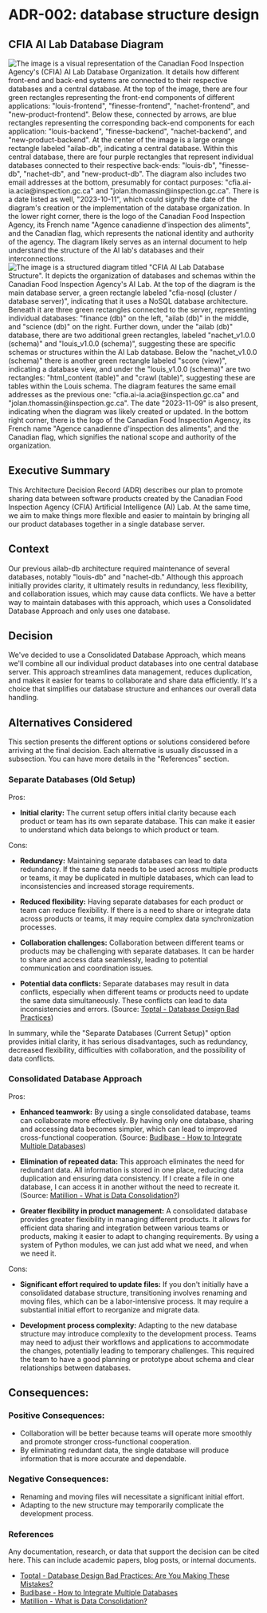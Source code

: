 # ADR-002: database structure design

## CFIA AI Lab Database Diagram
![The image is a visual representation of the Canadian Food Inspection Agency's (CFIA) AI Lab Database Organization. It details how different front-end and back-end systems are connected to their respective databases and a central database. At the top of the image, there are four green rectangles representing the front-end components of different applications: "louis-frontend", "finesse-frontend", "nachet-frontend", and "new-product-frontend". Below these, connected by arrows, are blue rectangles representing the corresponding back-end components for each application: "louis-backend", "finesse-backend", "nachet-backend", and "new-product-backend". At the center of the image is a large orange rectangle labeled "ailab-db", indicating a central database. Within this central database, there are four purple rectangles that represent individual databases connected to their respective back-ends: "louis-db", "finesse-db", "nachet-db", and "new-product-db". The diagram also includes two email addresses at the bottom, presumably for contact purposes: "cfia.ai-ia.acia@inspection.gc.ca" and "jolan.thomassin@inspection.gc.ca". There is a date listed as well, "2023-10-11", which could signify the date of the diagram's creation or the implementation of the database organization. In the lower right corner, there is the logo of the Canadian Food Inspection Agency, its French name "Agence canadienne d'inspection des aliments", and the Canadian flag, which represents the national identity and authority of the agency. The diagram likely serves as an internal document to help understand the structure of the AI lab's databases and their interconnections.](./002-database-structure-diagram-organization.png)
![The image is a structured diagram titled "CFIA AI Lab Database Structure". It depicts the organization of databases and schemas within the Canadian Food Inspection Agency's AI Lab. At the top of the diagram is the main database server, a green rectangle labeled "cfia-nosql (cluster / database server)", indicating that it uses a NoSQL database architecture. Beneath it are three green rectangles connected to the server, representing individual databases: "finance (db)" on the left, "ailab (db)" in the middle, and "science (db)" on the right. Further down, under the "ailab (db)" database, there are two additional green rectangles, labeled "nachet_v1.0.0 (schema)" and "louis_v1.0.0 (schema)", suggesting these are specific schemas or structures within the AI Lab database. Below the "nachet_v1.0.0 (schema)" there is another green rectangle labeled "score (view)", indicating a database view, and under the "louis_v1.0.0 (schema)" are two rectangles: "html_content (table)" and "crawl (table)", suggesting these are tables within the Louis schema. The diagram features the same email addresses as the previous one: "cfia.ai-ia.acia@inspection.gc.ca" and "jolan.thomassin@inspection.gc.ca". The date "2023-11-09" is also present, indicating when the diagram was likely created or updated. In the bottom right corner, there is the logo of the Canadian Food Inspection Agency, its French name "Agence canadienne d'inspection des aliments", and the Canadian flag, which signifies the national scope and authority of the organization.](./002-database-structure-diagram.png)


## Executive Summary
This Architecture Decision Record (ADR) describes our plan to promote sharing
data between software products created by the Canadian Food Inspection Agency
(CFIA) Artificial Intelligence (AI) Lab. At the same time, we aim to make things
more flexible and easier to maintain by bringing all our product databases
together in a single database server.

## Context
Our previous ailab-db architecture required maintenance of several databases, notably "louis-db" and "nachet-db." Although this approach initially provides clarity, it ultimately results in redundancy, less flexibility, and collaboration issues, which may cause data conflicts. We have a better way to maintain databases with this approach, which uses a Consolidated Database Approach and only uses one database.

## Decision
We've decided to use a Consolidated Database Approach, which means we'll combine all our individual product databases into one central database server. This approach streamlines data management, reduces duplication, and makes it easier for teams to collaborate and share data efficiently. It's a choice that simplifies our database structure and enhances our overall data handling.

## Alternatives Considered

This section presents the different options or solutions considered before
arriving at the final decision. Each alternative is usually discussed in a
subsection. You can have more details in the "References" section.

### Separate Databases (Old Setup)

Pros:

- **Initial clarity:** The current setup offers initial clarity because each product or team has its own separate database. This can make it easier to understand which data belongs to which product or team.

Cons:

- **Redundancy:** Maintaining separate databases can lead to data redundancy. If the same data needs to be used across multiple products or teams, it may be duplicated in multiple databases, which can lead to inconsistencies and increased storage requirements.

- **Reduced flexibility:** Having separate databases for each product or team can reduce flexibility. If there is a need to share or integrate data across products or teams, it may require complex data synchronization processes.

- **Collaboration challenges:** Collaboration between different teams or products may be challenging with separate databases. It can be harder to share and access data seamlessly, leading to potential communication and coordination issues.

- **Potential data conflicts:** Separate databases may result in data conflicts, especially when different teams or products need to update the same data simultaneously. These conflicts can lead to data inconsistencies and errors. (Source: [Toptal - Database Design Bad Practices](https://www.toptal.com/database/database-design-bad-practices))

In summary, while the "Separate Databases (Current Setup)" option provides initial clarity, it has serious disadvantages, such as redundancy, decreased flexibility, difficulties with collaboration, and the possibility of data conflicts. 

### Consolidated Database Approach

Pros:

- **Enhanced teamwork:** By using a single consolidated database, teams can collaborate more effectively. By having only one database, sharing and accessing data becomes simpler, which can lead to improved cross-functional cooperation. (Source: [Budibase - How to Integrate Multiple Databases](https://budibase.com/blog/data/how-to-integrate-multiple-databases))

- **Elimination of repeated data:** This approach eliminates the need for redundant data. All information is stored in one place, reducing data duplication and ensuring data consistency. If I create a file in one database, I can access it in another without the need to recreate it. (Source: [Matillion - What is Data Consolidation?](https://www.matillion.com/blog/what-is-data-consolidation))

- **Greater flexibility in product management:** A consolidated database provides greater flexibility in managing different products. It allows for efficient data sharing and integration between various teams or products, making it easier to adapt to changing requirements. By using a system of Python modules, we can just add what we need, and when we need it.

Cons:

- **Significant effort required to update files:** If you don't initially have a consolidated database structure, transitioning involves renaming and moving files, which can be a labor-intensive process. It may require a substantial initial effort to reorganize and migrate data.

- **Development process complexity:** Adapting to the new database structure may introduce complexity to the development process. Teams may need to adjust their workflows and applications to accommodate the changes, potentially leading to temporary challenges. This required the team to have a good planning or prototype about schema and clear relationships between databases.

## Consequences:

### Positive Consequences:

- Collaboration will be better because teams will operate more smoothly and promote stronger cross-functional cooperation.
- By eliminating redundant data, the single database will produce information that is more accurate and dependable.

### Negative Consequences:

- Renaming and moving files will necessitate a significant initial effort.
- Adapting to the new structure may temporarily complicate the development process.

### References

Any documentation, research, or data that support the decision can be cited here. This can include academic papers, blog posts, or internal documents.

- [Toptal - Database Design Bad Practices: Are You Making These Mistakes?](https://www.toptal.com/database/database-design-bad-practices)
- [Budibase - How to Integrate Multiple Databases](https://budibase.com/blog/data/how-to-integrate-multiple-databases)
- [Matillion - What is Data Consolidation?](https://www.matillion.com/blog/what-is-data-consolidation)
